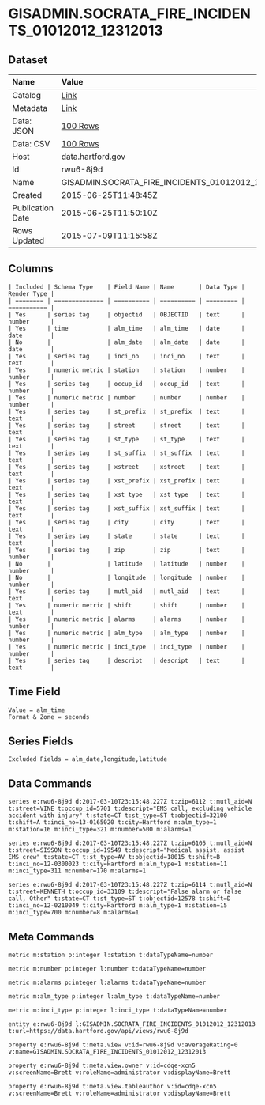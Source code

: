 # GISADMIN.SOCRATA_FIRE_INCIDENTS_01012012_12312013

## Dataset

| Name | Value |
| :--- | :---- |
| Catalog | [Link](https://catalog.data.gov/dataset/gisadmin-socrata-fire-incidents-01012012-12312013) |
| Metadata | [Link](https://data.hartford.gov/api/views/rwu6-8j9d) |
| Data: JSON | [100 Rows](https://data.hartford.gov/api/views/rwu6-8j9d/rows.json?max_rows=100) |
| Data: CSV | [100 Rows](https://data.hartford.gov/api/views/rwu6-8j9d/rows.csv?max_rows=100) |
| Host | data.hartford.gov |
| Id | rwu6-8j9d |
| Name | GISADMIN.SOCRATA_FIRE_INCIDENTS_01012012_12312013 |
| Created | 2015-06-25T11:48:45Z |
| Publication Date | 2015-06-25T11:50:10Z |
| Rows Updated | 2015-07-09T11:15:58Z |

## Columns

```ls
| Included | Schema Type    | Field Name | Name       | Data Type | Render Type |
| ======== | ============== | ========== | ========== | ========= | =========== |
| Yes      | series tag     | objectid   | OBJECTID   | text      | number      |
| Yes      | time           | alm_time   | alm_time   | date      | date        |
| No       |                | alm_date   | alm_date   | date      | date        |
| Yes      | series tag     | inci_no    | inci_no    | text      | text        |
| Yes      | numeric metric | station    | station    | number    | number      |
| Yes      | series tag     | occup_id   | occup_id   | text      | number      |
| Yes      | numeric metric | number     | number     | number    | number      |
| Yes      | series tag     | st_prefix  | st_prefix  | text      | text        |
| Yes      | series tag     | street     | street     | text      | text        |
| Yes      | series tag     | st_type    | st_type    | text      | text        |
| Yes      | series tag     | st_suffix  | st_suffix  | text      | text        |
| Yes      | series tag     | xstreet    | xstreet    | text      | text        |
| Yes      | series tag     | xst_prefix | xst_prefix | text      | text        |
| Yes      | series tag     | xst_type   | xst_type   | text      | text        |
| Yes      | series tag     | xst_suffix | xst_suffix | text      | text        |
| Yes      | series tag     | city       | city       | text      | text        |
| Yes      | series tag     | state      | state      | text      | text        |
| Yes      | series tag     | zip        | zip        | text      | number      |
| No       |                | latitude   | latitude   | number    | number      |
| No       |                | longitude  | longitude  | number    | number      |
| Yes      | series tag     | mutl_aid   | mutl_aid   | text      | text        |
| Yes      | numeric metric | shift      | shift      | number    | text        |
| Yes      | numeric metric | alarms     | alarms     | number    | number      |
| Yes      | numeric metric | alm_type   | alm_type   | number    | number      |
| Yes      | numeric metric | inci_type  | inci_type  | number    | number      |
| Yes      | series tag     | descript   | descript   | text      | text        |
```

## Time Field

```ls
Value = alm_time
Format & Zone = seconds
```

## Series Fields

```ls
Excluded Fields = alm_date,longitude,latitude
```

## Data Commands

```ls
series e:rwu6-8j9d d:2017-03-10T23:15:48.227Z t:zip=6112 t:mutl_aid=N t:street=VINE t:occup_id=5701 t:descript="EMS call, excluding vehicle accident with injury" t:state=CT t:st_type=ST t:objectid=32100 t:shift=A t:inci_no=13-0165020 t:city=Hartford m:alm_type=1 m:station=16 m:inci_type=321 m:number=500 m:alarms=1

series e:rwu6-8j9d d:2017-03-10T23:15:48.227Z t:zip=6105 t:mutl_aid=N t:street=SISSON t:occup_id=19549 t:descript="Medical assist, assist EMS crew" t:state=CT t:st_type=AV t:objectid=18015 t:shift=B t:inci_no=12-0300023 t:city=Hartford m:alm_type=1 m:station=11 m:inci_type=311 m:number=170 m:alarms=1

series e:rwu6-8j9d d:2017-03-10T23:15:48.227Z t:zip=6114 t:mutl_aid=N t:street=KENNETH t:occup_id=33109 t:descript="False alarm or false call, Other" t:state=CT t:st_type=ST t:objectid=12578 t:shift=D t:inci_no=12-0210049 t:city=Hartford m:alm_type=1 m:station=15 m:inci_type=700 m:number=8 m:alarms=1
```

## Meta Commands

```ls
metric m:station p:integer l:station t:dataTypeName=number

metric m:number p:integer l:number t:dataTypeName=number

metric m:alarms p:integer l:alarms t:dataTypeName=number

metric m:alm_type p:integer l:alm_type t:dataTypeName=number

metric m:inci_type p:integer l:inci_type t:dataTypeName=number

entity e:rwu6-8j9d l:GISADMIN.SOCRATA_FIRE_INCIDENTS_01012012_12312013 t:url=https://data.hartford.gov/api/views/rwu6-8j9d

property e:rwu6-8j9d t:meta.view v:id=rwu6-8j9d v:averageRating=0 v:name=GISADMIN.SOCRATA_FIRE_INCIDENTS_01012012_12312013

property e:rwu6-8j9d t:meta.view.owner v:id=cdqe-xcn5 v:screenName=Brett v:roleName=administrator v:displayName=Brett

property e:rwu6-8j9d t:meta.view.tableauthor v:id=cdqe-xcn5 v:screenName=Brett v:roleName=administrator v:displayName=Brett
```